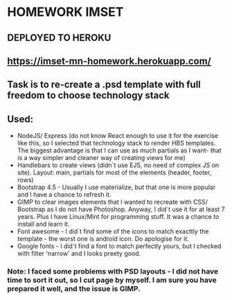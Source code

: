 # HOMEWORK IMSET

## DEPLOYED TO HEROKU

## https://imset-mn-homework.herokuapp.com/

## Task is to re-create a .psd template with full freedom to choose technology stack

## Used:

- NodeJS/ Express (do not know React enough to use it for the exercise like this, so I selected that technology stack to render HBS templates. The biggest advantage is that I can use as much partials as I want- that is a way simpler and cleaner way of creating views for me)
- Handlebars to create views (didn`t use EJS, no need of complex JS on site). Layout: main, partials for most of the elements (header, footer, rows)
- Bootstrap 4.5 - Usually I use materialize, but that one is more popular and I have a chance to refresh it.
- GIMP to clear images elements that I wanted to recreate with CSS/ Bootstrap as I do not have Photoshop. Anyway, I did`t use it for at least 7 years. Plus I have Linux/Mint for programming stuff. It was a chance to install and learn it.
- Font awesome - I did`t find some of the icons to match exacttly the template - the worst one is android icon. Do apologise for it.
- Google fonts - I did`t find a font to match perfectly yours, but I checked with filter 'narrow' and I looks preety good.

### Note: I faced some problems with PSD layouts - I did not have time to sort it out, so I cut page by myself. I am sure you have prepared it well, and the issue is GIMP.
